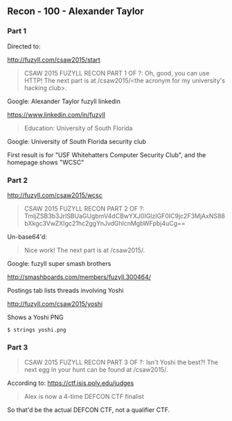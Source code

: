 ## Recon - 100 - Alexander Taylor

### Part 1

Directed to:

http://fuzyll.com/csaw2015/start

> CSAW 2015 FUZYLL RECON PART 1 OF ?: Oh, good, you can use HTTP! The next part is at /csaw2015/<the acronym for my university's hacking club>.

Google: Alexander Taylor fuzyll linkedin

https://www.linkedin.com/in/fuzyll

> Education: University of South Florida

Google: University of South Florida security club

First result is for "USF Whitehatters Computer Security Club", and the homepage shows "WCSC"

### Part 2

http://fuzyll.com/csaw2015/wcsc

> CSAW 2015 FUZYLL RECON PART 2 OF ?: TmljZSB3b3JrISBUaGUgbmV4dCBwYXJ0IGlzIGF0IC9jc2F3MjAxNS88bXkgc3VwZXIgc21hc2ggYnJvdGhlcnMgbWFpbj4uCg==

Un-base64'd:

> Nice work! The next part is at /csaw2015/<my super smash brothers main>.

Google: fuzyll super smash brothers

http://smashboards.com/members/fuzyll.300464/

Postings tab lists threads involving Yoshi

http://fuzyll.com/csaw2015/yoshi

Shows a Yoshi PNG

	$ strings yoshi.png

### Part 3

> CSAW 2015 FUZYLL RECON PART 3 OF ?: Isn't Yoshi the best?! The next egg in your hunt can be found at /csaw2015/<the cryptosystem I had to break in my first defcon qualifier>.

According to: https://ctf.isis.poly.edu/judges

> Alex is now a 4-time DEFCON CTF finalist

So that'd be the actual DEFCON CTF, not a qualifier CTF.